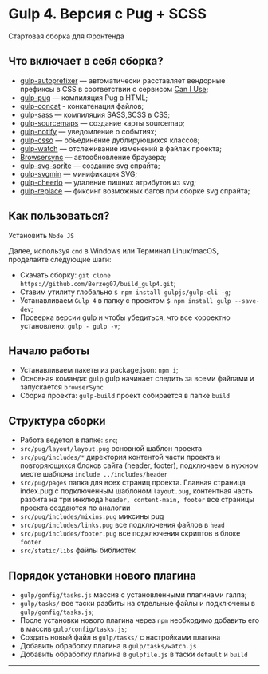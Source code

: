 # Gulp 4. Версия с Pug + SCSS
Стартовая сборка для Фронтенда

## Что включает в себя сборка?
* [gulp-autoprefixer](https://www.npmjs.com/package/gulp-autoprefixer) — автоматически расставляет вендорные префиксы в CSS в соответствии с сервисом [Can I Use](https://caniuse.com/);
* [gulp-pug](https://www.npmjs.com/package/gulp-pug) — компиляция Pug в HTML;
* [gulp-concat](https://www.npmjs.com/package/gulp-concat) - конкатенация файлов;
* [gulp-sass](https://www.npmjs.com/package/gulp-sass) — компиляция SASS,SCSS в CSS;
* [gulp-sourcemaps](https://www.npmjs.com/package/gulp-sourcemaps) — создание карты sourcemap;
* [gulp-notify](https://www.npmjs.com/package/gulp-notify) — уведомление о событиях;
* [gulp-csso](https://www.npmjs.com/package/gulp-csso) — объединение дублирующихся классов;
* [gulp-watch](https://www.npmjs.com/package/gulp-watch) — отслеживание изменений в файлах проекта;
* [Browsersync](https://browsersync.io/docs/gulp) — автообновление браузера;
* [gulp-svg-sprite](https://www.npmjs.com/package/gulp-svg-sprite) — создание svg спрайта;
* [gulp-svgmin](https://www.npmjs.com/package/gulp-svgmin) — минификация SVG;
* [gulp-cheerio](https://www.npmjs.com/package/gulp-cheerio) — удаление лишних атрибутов из svg;
* [gulp-replace](https://www.npmjs.com/package/gulp-replace) — фиксинг возможных багов при сборке svg спрайта;



## Как пользоваться?

Установить ```Node JS```

Далее, используя ```cmd``` в Windows или Терминал Linux/macOS, проделайте следующие шаги:

* Скачать сборку: ```git clone https://github.com/Berzeg07/build_gulp4.git```;
* Ставим утилиту глобально ```$ npm install gulpjs/gulp-cli -g```;
* Устанавливаем ```Gulp 4``` в папку с проектом ```$ npm install gulp --save-dev```;
* Проверка версии gulp и чтобы убедиться, что все корректно установлено: ```gulp -
gulp -v```;

## Начало работы

* Устанавливаем пакеты из package.json: ```npm i```;
* Основная команда: ```gulp``` gulp начинает следить за всеми файлами и запускается ```browserSync```
* Сборка проекта: ```gulp-build``` проект собирается в папке ```build```

## Структура сборки
* Работа ведется в папке: ```src```;
*  ```src/pug/layout/layout.pug``` основной шаблон проекта
*  ```src/pug/includes/*``` директория контентой части проекта и повторяющихся блоков сайта (header, footer), подключаем в нужном месте шаблона ```include ../includes/header```
*  ```src/pug/pages``` папка для всех страниц проекта. Главная страница index.pug с подключенным шаблоном ```layout.pug```, контентная часть разбита на три инклюда ```header, content-main, footer``` все страницы проекта создаются по аналогии
*  ```src/pug/includes/mixins.pug``` миксины pug
*  ```src/pug/includes/links.pug``` все подключения файлов в ```head```
*  ```src/pug/includes/footer.pug``` все подключения скриптов в блоке ```footer```
*  ```src/static/libs``` файлы библиотек


## Порядок установки нового плагина
* ```gulp/gonfig/tasks.js``` массив с установленными плагинами галпа;
* ```gulp/tasks/``` все таски разбиты на отдельные файлы и подключены в ```gulp/gonfig/tasks.js```;
* После установки нового плагина через ```npm``` необходимо добавить его в массив ```gulp/config/tasks.js```;
* Создать новый файл в ```gulp/tasks/``` с настройками плагина
* Добавить обработку плагина в ```gulp/tasks/watch.js```
* Добавить обработку плагина в ```gulpfile.js``` в таски ```default``` и ```build```

***
